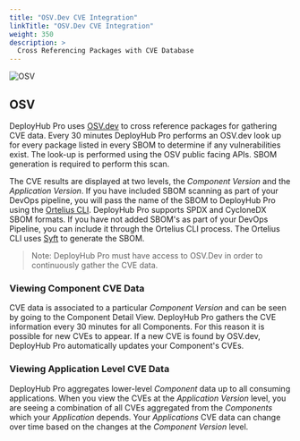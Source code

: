```yaml
---
title: "OSV.Dev CVE Integration"
linkTitle: "OSV.Dev CVE Integration"
weight: 350
description: >
  Cross Referencing Packages with CVE Database
---
```


![OSV](/userguide/images/osvdev.jpg)

## OSV

DeployHub Pro uses [OSV.dev](https://osv.dev/) to cross reference packages for gathering CVE data. Every 30 minutes DeployHub Pro performs an OSV.dev look up for every package listed in every SBOM to determine if any vulnerabilities exist. The look-up is performed using the OSV public facing APIs. SBOM generation is required to perform this scan.

The CVE results are displayed at two levels, the _Component Version_ and the _Application Version_. If you have included SBOM scanning as part of your DevOps pipeline, you will pass the name of the SBOM to DeployHub Pro using the [Ortelius CLI](/userguide/integrations/ci-cd_integrations/). DeployHub Pro supports SPDX and CycloneDX SBOM formats. If you have not added SBOM's as part of your DevOps Pipeline, you can include it through the Ortelius CLI process. The Ortelius CLI uses [Syft](/userguide/integrations/spdx-syft-cyclonedx/) to generate the SBOM.

> Note: DeployHub Pro must have access to OSV.Dev in order to continuously gather the CVE data.

### Viewing Component CVE Data

CVE data is associated to a particular _Component Version_ and can be seen by going to the Component Detail View. DeployHub Pro gathers the CVE information every 30 minutes for all Components. For this reason it is possible for new CVEs to appear. If a new CVE is found by OSV.dev, DeployHub Pro automatically updates your Component's CVEs.

### Viewing Application Level CVE Data

DeployHub Pro aggregates lower-level _Component_ data up to all consuming applications. When you view the CVEs at the _Application Version_ level, you are seeing a combination of all CVEs aggregated from the _Components_ which your _Application_ depends. Your _Applications_ CVE data can change over time based on the changes at the _Component Version_ level.
